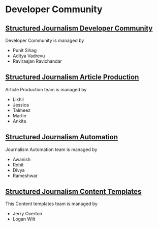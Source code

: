 # Developer Community

## [Structured Journalism Developer Community](https://github.dxc.com/AppliedAICoEGarages/structured-journalism-developer-community)

Developer Community is managed by
* Punit Sihag
* Aditya Vadrevu
* Raviraajan Ravichandar


## [Structured Journalism Article Production](https://github.dxc.com/AppliedAICoEGarages/structured-journalism-article-production)

Article Production team is managed by

* Likhil
* Jessica
* Talmeez
* Martin
* Ankita

## [Structured Journalism Automation](https://github.dxc.com/AppliedAICoEGarages/structured-journalism-automation)

Journalism Automation team is managed by

* Awanish
* Rohit
* Divya
* Rameshwar

## [Structured Journalism Content Templates](https://github.dxc.com/AppliedAICoEGarages/structured-journalism-content-templates)

This Content templates team is managed by 
* Jerry Overton
* Logan Wilt
